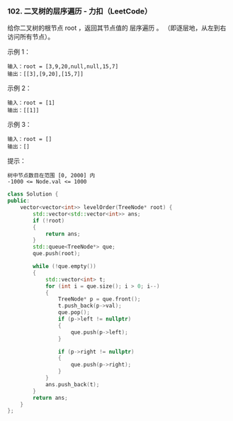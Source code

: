 ### 102. 二叉树的层序遍历 - 力扣（LeetCode）

给你二叉树的根节点 root ，返回其节点值的 层序遍历 。 （即逐层地，从左到右访问所有节点）。

示例 1：
```
输入：root = [3,9,20,null,null,15,7]
输出：[[3],[9,20],[15,7]]
```
示例 2：
```
输入：root = [1]
输出：[[1]]
```
示例 3：
```
输入：root = []
输出：[]
```

提示：
```
树中节点数目在范围 [0, 2000] 内
-1000 <= Node.val <= 1000
```

```c++
class Solution {
public:
	vector<vector<int>> levelOrder(TreeNode* root) {
		std::vector<std::vector<int>> ans;
		if (!root)
		{
			return ans;
		}
		std::queue<TreeNode*> que;
		que.push(root);

		while (!que.empty())
		{
			std::vector<int> t;
			for (int i = que.size(); i > 0; i--)
			{
				TreeNode* p = que.front(); 
				t.push_back(p->val);
				que.pop();
				if (p->left != nullptr)
				{
					que.push(p->left);
				}

				if (p->right != nullptr)
				{
					que.push(p->right);
				}
			}
			ans.push_back(t);
		}
		return ans;
	}
};
```